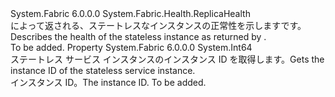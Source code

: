 <Type Name="StatelessServiceInstanceHealth" FullName="System.Fabric.Health.StatelessServiceInstanceHealth">
  <TypeSignature Language="C#" Value="public sealed class StatelessServiceInstanceHealth : System.Fabric.Health.ReplicaHealth" />
  <TypeSignature Language="ILAsm" Value=".class public auto ansi sealed beforefieldinit StatelessServiceInstanceHealth extends System.Fabric.Health.ReplicaHealth" />
  <TypeSignature Language="DocId" Value="T:System.Fabric.Health.StatelessServiceInstanceHealth" />
  <TypeSignature Language="VB.NET" Value="Public NotInheritable Class StatelessServiceInstanceHealth&#xA;Inherits ReplicaHealth" />
  <TypeSignature Language="F#" Value="type StatelessServiceInstanceHealth = class&#xA;    inherit ReplicaHealth" />
  <AssemblyInfo>
    <AssemblyName>System.Fabric</AssemblyName>
    <AssemblyVersion>6.0.0.0</AssemblyVersion>
  </AssemblyInfo>
  <Base>
    <BaseTypeName>System.Fabric.Health.ReplicaHealth</BaseTypeName>
  </Base>
  <Interfaces />
  <Docs>
    <summary>
      <para><span data-ttu-id="6aa74-101">によって返される、ステートレスなインスタンスの正常性を示します<see cref="M:System.Fabric.FabricClient.HealthClient.GetReplicaHealthAsync(System.Fabric.Description.ReplicaHealthQueryDescription)" />です。</span><span class="sxs-lookup"><span data-stu-id="6aa74-101">Describes the health of the stateless instance as returned by <see cref="M:System.Fabric.FabricClient.HealthClient.GetReplicaHealthAsync(System.Fabric.Description.ReplicaHealthQueryDescription)" />.</span></span></para>
    </summary>
    <remarks>To be added.</remarks>
  </Docs>
  <Members>
    <Member MemberName="InstanceId">
      <MemberSignature Language="C#" Value="public long InstanceId { get; }" />
      <MemberSignature Language="ILAsm" Value=".property instance int64 InstanceId" />
      <MemberSignature Language="DocId" Value="P:System.Fabric.Health.StatelessServiceInstanceHealth.InstanceId" />
      <MemberSignature Language="VB.NET" Value="Public ReadOnly Property InstanceId As Long" />
      <MemberSignature Language="F#" Value="member this.InstanceId : int64" Usage="System.Fabric.Health.StatelessServiceInstanceHealth.InstanceId" />
      <MemberType>Property</MemberType>
      <AssemblyInfo>
        <AssemblyName>System.Fabric</AssemblyName>
        <AssemblyVersion>6.0.0.0</AssemblyVersion>
      </AssemblyInfo>
      <ReturnValue>
        <ReturnType>System.Int64</ReturnType>
      </ReturnValue>
      <Docs>
        <summary>
          <para><span data-ttu-id="6aa74-102">ステートレス サービス インスタンスのインスタンス ID を取得します。</span><span class="sxs-lookup"><span data-stu-id="6aa74-102">Gets the instance ID of the stateless service instance.</span></span></para>
        </summary>
        <value>
          <para><span data-ttu-id="6aa74-103">インスタンス ID。</span><span class="sxs-lookup"><span data-stu-id="6aa74-103">The instance ID.</span></span></para>
        </value>
        <remarks>To be added.</remarks>
      </Docs>
    </Member>
  </Members>
</Type>